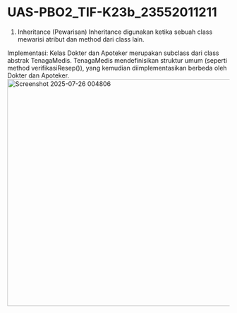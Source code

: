 # UAS-PBO2_TIF-K23b_23552011211

1. Inheritance (Pewarisan)
Inheritance digunakan ketika sebuah class mewarisi atribut dan method dari class lain.

Implementasi:
Kelas Dokter dan Apoteker merupakan subclass dari class abstrak TenagaMedis.
TenagaMedis mendefinisikan struktur umum (seperti method verifikasiResep()), yang kemudian diimplementasikan berbeda oleh Dokter dan Apoteker.
<img width="857" height="515" alt="Screenshot 2025-07-26 004806" src="https://github.com/user-attachments/assets/a7bb746f-8f38-43a6-89f3-87d4bf39ed39" />
